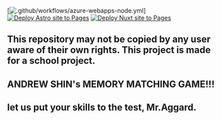  [![.github/workflows/azure-webapps-node.yml](https://github.com/MMMMMMi728y98/click-the-fruit-or-vegetable/actions/workflows/azure-webapps-node.yml/badge.svg)]  [![Deploy Astro site to Pages](https://github.com/MMMMMMi728y98/click-the-fruit-or-vegetable/actions/workflows/astro.yml/badge.svg)](https://github.com/MMMMMMi728y98/click-the-fruit-or-vegetable/actions/workflows/astro.yml) [![Deploy Nuxt site to Pages](https://github.com/MMMMMMi728y98/click-the-fruit-or-vegetable/actions/workflows/nuxtjs.yml/badge.svg)](https://github.com/MMMMMMi728y98/click-the-fruit-or-vegetable/actions/workflows/nuxtjs.yml)


## This repository may not be copied by any user aware of their own rights. This project is made for a school project.
## ANDREW SHIN's MEMORY MATCHING GAME!!!
## let us put your skills to the test, Mr.Aggard.


